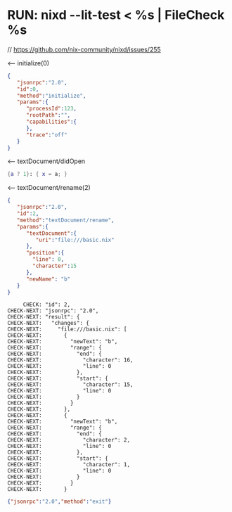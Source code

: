 # RUN: nixd --lit-test < %s | FileCheck %s

// https://github.com/nix-community/nixd/issues/255

<-- initialize(0)

```json
{
   "jsonrpc":"2.0",
   "id":0,
   "method":"initialize",
   "params":{
      "processId":123,
      "rootPath":"",
      "capabilities":{
      },
      "trace":"off"
   }
}
```


<-- textDocument/didOpen

```nix file:///basic.nix
{a ? 1}: { x = a; }
```

<-- textDocument/rename(2)


```json
{
   "jsonrpc":"2.0",
   "id":2,
   "method":"textDocument/rename",
   "params":{
      "textDocument":{
         "uri":"file:///basic.nix"
      },
      "position":{
        "line": 0,
        "character":15
      },
      "newName": "b"
   }
}
```

```
     CHECK: "id": 2,
CHECK-NEXT: "jsonrpc": "2.0",
CHECK-NEXT: "result": {
CHECK-NEXT:   "changes": {
CHECK-NEXT:     "file:///basic.nix": [
CHECK-NEXT:       {
CHECK-NEXT:         "newText": "b",
CHECK-NEXT:         "range": {
CHECK-NEXT:           "end": {
CHECK-NEXT:             "character": 16,
CHECK-NEXT:             "line": 0
CHECK-NEXT:           },
CHECK-NEXT:           "start": {
CHECK-NEXT:             "character": 15,
CHECK-NEXT:             "line": 0
CHECK-NEXT:           }
CHECK-NEXT:         }
CHECK-NEXT:       },
CHECK-NEXT:       {
CHECK-NEXT:         "newText": "b",
CHECK-NEXT:         "range": {
CHECK-NEXT:           "end": {
CHECK-NEXT:             "character": 2,
CHECK-NEXT:             "line": 0
CHECK-NEXT:           },
CHECK-NEXT:           "start": {
CHECK-NEXT:             "character": 1,
CHECK-NEXT:             "line": 0
CHECK-NEXT:           }
CHECK-NEXT:         }
CHECK-NEXT:       }
```

```json
{"jsonrpc":"2.0","method":"exit"}
```
